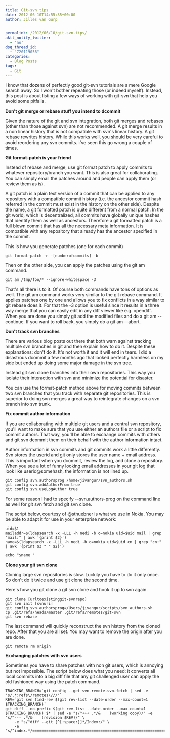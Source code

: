 ```yaml
---
title: Git-svn tips
date: 2012-06-10T14:55:35+00:00
author: Jilles van Gurp


permalink: /2012/06/10/git-svn-tips/
aktt_notify_twitter:
  - 'no'
dsq_thread_id:
  - "720119056"
categories:
  - Blog Posts
tags:
  - Git
---
```

I know that dozens of perfectly good git-svn tutorials are a mere Google search away. So I won't bother repeating those (or indeed myself). Instead, this post is about listing a few ways of working with git-svn that help you avoid some pitfalls.



**Don't git merge or rebase stuff you intend to dcommit**

Given the nature of the git and svn integration, both git merges and rebases (other than those against svn) are not recommended. A git merge results in a non linear history that is not compatible with svn's linear history. A git rebase rewrites history. While this works well, you should be very careful to avoid reordering any svn commits. I've seen this go wrong a couple of times.

**Git format-patch is your friend**

Instead of rebase and merge, use git format patch to apply commits to whatever repository/branch you want. This is also great for collaborating. You can simply email the patches around and people can apply them (or review them as is).

A git patch is a plain text version of a commit that can be applied to any repository with a compatible commit history (i.e. the ancestor commit hash referred in the commit must exist in the history on the other side). Despite the name, a git formatted patch is quite different from a normal patch. In the git world, which is decentralized, all commits have globally unique hashes that identify them as well as ancestors. Therefore a git formatted patch is a full blown commit that has all the necessary meta information. It is compatible with any repository that already has the ancestor specified in the commit.

This is how you generate patches (one for each commit)

```
git format-patch -n -[numberofcommits] -b
```

Then on the other side, you can apply the patches using the git am command.

```
git am /tmp/foo/* --ignore-whitespace -3
```

That's all there is to it. Of course both commands have tons of options as well. The git am command works very similar to the git rebase command. It applies patches one by one and allows you to fix conflicts in a way similar to git rebase does it. For that the -3 option is useful since it results in a three way merge that you can easily edit in any diff viewer like e.g. opendiff. When you are done you simply git add the modified files and do a git am --continue. If you want to roll back, you simply do a git am --abort.

**Don't track svn branches**

There are various blog posts out there that both warn against tracking multiple svn branches in git and then explain how to do it. Despite these explanations: don't do it. It's not worth it and it will end in tears. I did a disastrous dcommit a few months ago that looked perfectly harmless on my side but ended up doing some major damage in the svn tree.

Instead git svn clone branches into their own repositories. This way you isolate their interaction with svn and minimize the potential for disaster.

You can use the format-patch method above for moving commits between two svn branches that you track with separate git repositories. This is superior to doing svn merges a great way to reintegrate changes on a svn branch into svn trunk.

**Fix commit author information**

If you are collaborating with multiple git users and a central svn repository, you'll want to make sure that you use either an authors file or a script to fix commit authors. That way, you'll be able to exchange commits with others and git svn dcommit them on their behalf with the author information intact.

Author information in svn commits and git commits work a little differently. Svn stores the userid and git only stores the user name + email address. This is important when you dcommit, review the log, and clone a repository. When you see a lot of funny looking email addresses in your git log that look like userid@somehash, the information is not lined up.

```
git config svn.authorsprog /home/jivangur/svn_authors.sh
git config svn.addAuthorFrom true
git config svn.useLogAuthor true
```

For some reason I had to specify --svn.authors-prog on the command line as well for git svn fetch and git svn clone.

The script below, courtesy of @sthuebner is what we use in Nokia. You may be able to adapt it for use in your enterprise network:

```
uid=$1
mailaddr=$(ldapsearch -x -LLL -h nedi -b o=nokia uid=$uid mail | grep "mail:" | awk '{print $2}')
name=$(ldapsearch -x -LLL -h nedi -b o=nokia uid=$uid cn | grep "cn:" | awk '{print $3 " " $2}')

echo "$name "
```

**Clone your git svn clone**

Cloning large svn repositories is slow. Luckily you have to do it only once. So don't do it twice and use git clone the second time.

Here's how you git clone a git svn clone and hook it up to svn again.

```
git clone [urltoexistinggit-svnrepo]
git svn init [svnuri]
git config svn.authorsprog=/Users/jivangur/scripts/svn_authors.sh
cp .git/refs/heads/master .git/refs/remotes/git-svn
git svn rebase
```

The last command will quickly reconstruct the svn history from the cloned repo. After that you are all set. You may want to remove the origin after you are done.

```
git remote rm origin
```

**Exchanging patches with svn users**

Sometimes you have to share patches with non git users, which is annoying but not impossible. The script below does what you need: it converts all local commits into a big diff file that any git challenged user can apply the old fashioned way using the patch command.

```
TRACKING_BRANCH=`git config --get svn-remote.svn.fetch | sed -e 's/.*:refs\/remotes\///'`
REV=`git svn find-rev $(git rev-list --date-order --max-count=1 $TRACKING_BRANCH)`
git diff --no-prefix $(git rev-list --date-order --max-count=1 $TRACKING_BRANCH) $* | sed -e "s/^+++ .*/&    (working copy)/" -e "s/^--- .*/&    (revision $REV)/" \
    -e "s/^diff --git [^[:space:]]*/Index:/" \
    -e "s/^index.*/===================================================================/"
```
